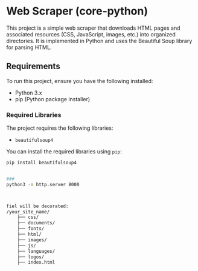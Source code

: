 # Web Scraper (core-python)

This project is a simple web scraper that downloads HTML pages and associated resources (CSS, JavaScript, images, etc.) into organized directories.
 It is implemented in Python and uses the Beautiful Soup library for parsing HTML.

## Requirements

To run this project, ensure you have the following installed:

- Python 3.x
- pip (Python package installer)

### Required Libraries

The project requires the following libraries:

- `beautifulsoup4`

You can install the required libraries using `pip`:

```bash
pip install beautifulsoup4


###
python3 -m http.server 8000



fiel will be decorated:
/your_site_name/
    ├── css/
    ├── documents/
    ├── fonts/
    ├── html/
    ├── images/
    ├── js/
    ├── languages/
    ├── logos/
    ├── index.html
      
